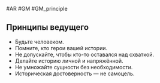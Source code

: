 #AR  #GM #GM_principle  

## Принципы ведущего 
-  Будьте человеком.  
-  Помните, кто герои вашей истории.  
-  Не допускайте, чтобы кто-то оставался  над схваткой.  
-  Делайте историю личной и напряжённой.  
-  Не умножайте сущности  без необходимости.  
-  Историческая достоверность —  не самоцель.